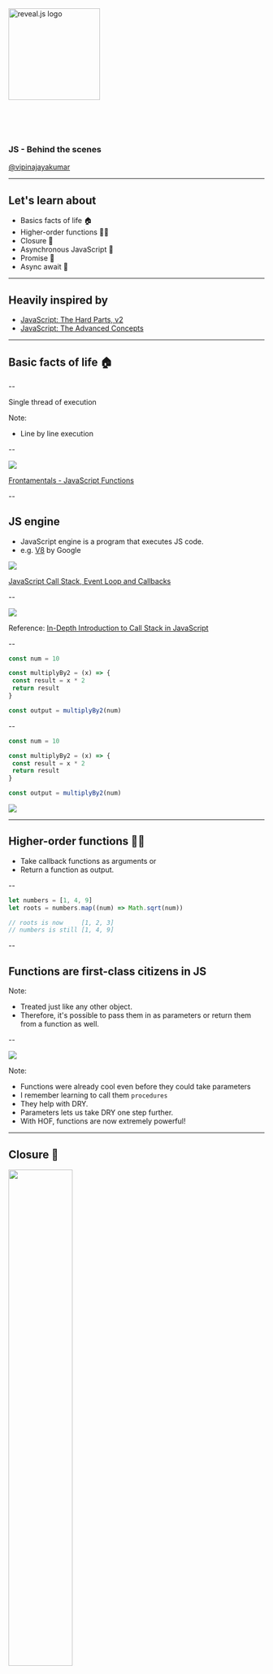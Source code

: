 <a href="https://revealjs.com">
        <img
        src="https://upload.wikimedia.org/wikipedia/commons/thumb/6/6a/JavaScript-logo.png/480px-JavaScript-logo.png"
        alt="reveal.js logo"
            style="
            height: 180px;
            margin: 0 auto 4rem auto;
              background: transparent;"
        />
</a>

### JS - Behind the scenes

[@vipinajayakumar](https://twitter.com/vipinajayakumar)

---

## Let's learn about

- Basics facts of life 🏠
- Higher-order functions 🦸‍♀️
- Closure 🎄
- Asynchronous JavaScript 🤹
- Promise 🤝
- Async await 🚦

---

## Heavily inspired by

- [JavaScript: The Hard Parts, v2](https://frontendmasters.com/courses/javascript-hard-parts-v2/)
- [JavaScript: The Advanced Concepts](https://www.udemy.com/course/advanced-javascript-concepts)

---

## Basic facts of life 🏠

--

Single thread of execution

Note:

- Line by line execution

--

![](images/function.png)

[Frontamentals - JavaScript Functions](https://www.frontamentals.com/functions/)

<!-- .element: class="caption" -->

--

## JS engine

- JavaScript engine is a program that executes JS code.
- e.g. [V8](https://v8.dev/) by Google

![](images/js-engine.png) <!-- .element: width="40%" -->

[JavaScript Call Stack, Event Loop and Callbacks](https://prashantb.me/javascript-call-stack-event-loop-and-callbacks/)

<!-- .element: class="caption" -->

--

![](images/call_stack.png)

Reference:
[In-Depth Introduction to Call Stack in JavaScript](https://medium.com/swlh/in-depth-introduction-to-call-stack-in-javascript-a07b8513bcc3)

<!-- .element: class="caption" -->

--

```js []
const num = 10

const multiplyBy2 = (x) => {
 const result = x * 2
 return result
}

const output = multiplyBy2(num)
```

--

```js []
const num = 10

const multiplyBy2 = (x) => {
 const result = x * 2
 return result
}

const output = multiplyBy2(num)
```

![](images/execution_context.png)

---

## Higher-order functions 🦸‍♀️

- Take callback functions as arguments or
- Return a function as output.

--

```js []
let numbers = [1, 4, 9]
let roots = numbers.map((num) => Math.sqrt(num))

// roots is now     [1, 2, 3]
// numbers is still [1, 4, 9]
```

--

## Functions are first-class citizens in JS

Note:

- Treated just like any other object.
- Therefore, it's possible to pass them in as parameters or return them from a
  function as well.

--

![](images/goku.png)

Note:

- Functions were already cool even before they could take parameters
- I remember learning to call them `procedures`
- They help with DRY.
- Parameters lets us take DRY one step further.
- With HOF, functions are now extremely powerful!

---

## Closure 🎄

<img src="images/backpack.jpg" width="50%"/>

Note:

- Notice the backpack that the function is carrying.

--

```js []
const outer = () => {
 let counter = 0
 const incrementCounter = () => counter++
 return incrementCounter
}

const myNewFunction = outer()
myNewFunction()
```

--

```js [7]
const outer = () => {
 let counter = 0
 const incrementCounter = () => counter++
 return incrementCounter
}

const myNewFunction = outer()
myNewFunction()
```

<img src="images/closure-1.png"/>

--

```js [8]
const outer = () => {
 let counter = 0
 const incrementCounter = () => counter++
 return incrementCounter
}

const myNewFunction = outer()
myNewFunction()
```

<img src="images/closure-2.png"/>

--

## Can functions remember stuff?

--

- When a function is created, it maintains a link to its lexical environment
- Scoping: How a parser resolves variable names when functions are nested
  - Lexical scoping: Based on where function is defined
  - Dynamic scoping: Based on where function is executed

--

```js [8]
const outer = () => {
 let counter = 0
 const incrementCounter = () => counter++
 return incrementCounter
}

const myNewFunction = outer()
myNewFunction()
```

<img src="images/closure-3.png"/>

Note:

- Show closure in browser

--

> A closure is the combination of a function bundled together (enclosed) with
> references to its surrounding state (the lexical environment). In other words,
> a closure gives you access to an outer function’s scope from an inner
> function. In JavaScript, closures are created every time a function is
> created, at function creation time.

[Mozilla definition for closure](https://developer.mozilla.org/en-US/docs/Web/JavaScript/Closures)

--

```js [11-12]
const outer = () => {
 let counter = 0
 const incrementCounter = () => counter++
 return incrementCounter
}

const myNewFunction = outer()
myNewFunction() // counter = 1
myNewFunction() // counter = 2

const myNewestFunction = outer()
myNewestFunction() // counter = ?
```

--

> With great power comes great responsibility - Uncle Ben

--

## Usage of closures

- [once](https://underscorejs.org/#once),
  [memoize](https://underscorejs.org/#memoize)
- [Iterators and generators](https://developer.mozilla.org/en-US/docs/Web/JavaScript/Guide/Iterators_and_Generators)
- Data hiding and encapsulation - used in
  [JavaScript Module Pattern](https://coryrylan.com/blog/javascript-module-pattern-basics)
- Asynchronous JavaScript - callbacks and promises rely on closure to persist
  state

Note:

- once - ensure a function once runs once, e.g., an initialisation
- memoize - improve performance by caching results for previous invocations
- Iterators provide `next` method so that you can retrieve things from a
  collection
- Generators use the `yield` keyword to pause execution.

---

## Asynchronous JavaScript 🤹

![](images/multi-tasking.webp)

Note:

- Asynchronous: 1 person multi-tasking even though they can only do 1 thing a
  time (like an oncall)
- Parallel: Multiple people doing things at the same time (like devs in a
  sprint)
- How can a single threaded JS engine multi-task? All it has is a call stack and
  memory heap.
- e.g. it comes across a Twitter API call. It has to wait there, right? If it
  goes past immediately after making the call, there's no way for it to come
  back and get the results.
- Hmmmm

--

## Blocking code can ruin the UX

Note:

- Browser uses a single thread to run all the JavaScript in your page as well as
  to perform layout, reflows, and garbage collection. This means that
  long-running JavaScript functions can block the thread, leading to an
  unresponsive page and a bad user experience.
- Well, it turns out that JS is not alone.
- It's just one musician that's part of a bigger orchestra.

--

![](images/js-runtime.png)

[The Javascript Runtime Environment](https://olinations.medium.com/the-javascript-runtime-environment-d58fa2e60dd0)

<!-- .element: class="caption" -->

Note:

- The Web APIs can be seen on the `window` object in the console.
- The Event Loop has the least glamourous job — to monitor the Call Stack and
  the Callback Queue. If the Call Stack is empty, it will take the first event
  from the queue and will push it to the Call Stack, which effectively runs it.

--

  <!-- .slide: data-background-color="white" data-background-iframe=" http://latentflip.com/loupe" data-background-interactive -->

Note:

- If we change the timer to 0s, would the execution order be different?

--

## What if we want to track the background task in JS land?

---

## Promise 🤝

Introduced in ES6 2015

![](images/promise.jpg)

--

```js []
fetch('https://example.com/movies.json')
 .then((response) => response.json())
 .then((data) => console.log(data))
```

--

```js []
const myPromise = new Promise(function (resolve, reject) {})
myPromise.then(onFulfilledFunc).catch(onRejectedFunc)

// {
//   [[PromiseState]]: "pending",
//   [[PromiseResult]]: undefined
// }
```

![](images/promise-states.png)

--

## Benefits

- More readable
- Easy to chain; avoid callback pyramid of doom
- Better error handling
- Promise.all

--

--

onCompletion/onRejection tasks go to the Microtask queue (or Job queue) which
the event loop prioritises over callback queue

---

## Async await 🚦

Introduced in ES8 2017

```js []
function hello() {
 return 'Hello'
}
hello()
```

--

```js []
async function hello() {
 return (greeting = await Promise.resolve('Hello'))
}

hello().then(alert)
```

--

## Just synctatic sugar

Async function returns a promise
